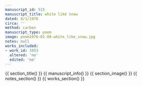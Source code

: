 ```yaml
---
manuscript_id: 515
manuscript_title: white like snow
dated: 8/1/1976
circa: ''
method: carbon
manuscript_type: poem
image: poem1976-01-08-white_like_snow.jpg
notes: null
works_included:
- work_id: 3953
  altered: 'no'
  edited: 'no'
---
```


{{ section_title() }}
{{ manuscript_info() }}
{{ section_image() }}
{{ notes_section() }}
{{ works_section() }}
